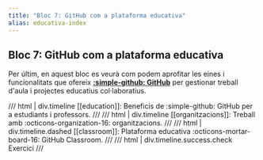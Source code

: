 ```yaml
---
title: "Bloc 7: GitHub com a plataforma educativa"
alias: educativa-index
---
```


## Bloc 7: GitHub com a plataforma educativa
Per últim, en aquest bloc es veurà com podem aprofitar les eines
i funcionalitats que ofereix [__:simple-github: GitHub__][github]
per gestionar treball d'aula i projectes educatius col·laboratius.

[github]: https://github.com/

/// html | div.timeline
[[education]]: Beneficis de :simple-github: GitHub per a estudiants i professors.
///
/// html | div.timeline
[[organitzacions]]: Treball amb :octicons-organization-16: organitzacions.
///
/// html | div.timeline.dashed
[[classroom]]: Plataforma educativa :octicons-mortar-board-16: GitHub Classroom.
///
/// html | div.timeline.success.check
Exercici
///
